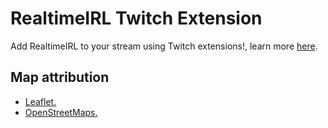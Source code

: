 # RealtimeIRL Twitch Extension

Add RealtimeIRL to your stream using Twitch extensions!, learn more [here](https://rtirl.com/extension.html).

## Map attribution
- [Leaflet.](https://leafletjs.com/)
- [OpenStreetMaps.](https://www.openstreetmap.org/copyright)

